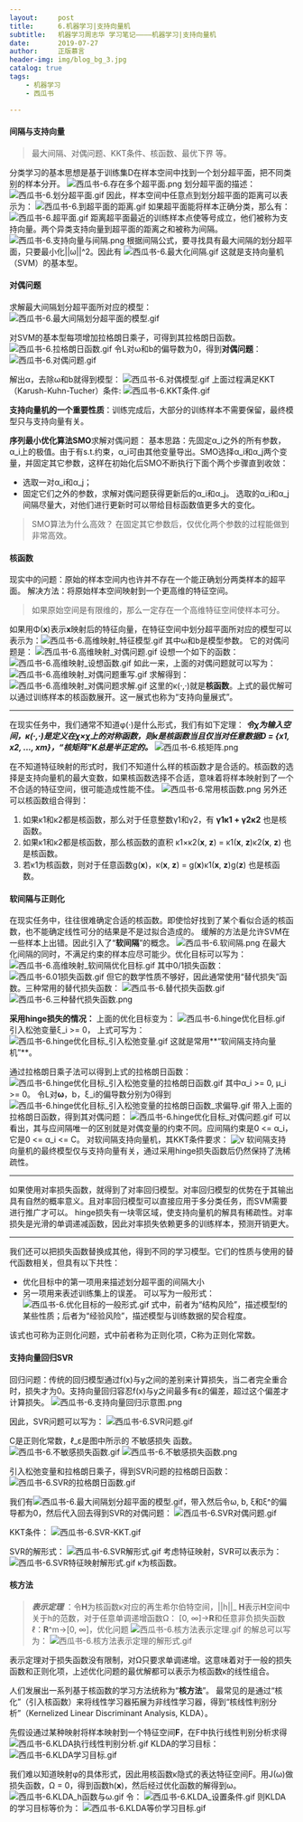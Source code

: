 ```yaml
---
layout:     post
title:      6.机器学习|支持向量机
subtitle:   机器学习周志华 学习笔记————机器学习|支持向量机
date:       2019-07-27
author:     正版慕言
header-img: img/blog_bg_3.jpg
catalog: true
tags:
    - 机器学习
    - 西瓜书

---
```


#### 间隔与支持向量

> 最大间隔、对偶问题、KKT条件、核函数、最优下界 等。

分类学习的基本思想是基于训练集D在样本空间中找到一个划分超平面，把不同类别的样本分开。
![西瓜书-6.存在多个超平面.png](/img/机器学习/西瓜书/西瓜书-6.存在多个超平面.png)
划分超平面的描述：
![西瓜书-6.划分超平面.gif](/img/机器学习/西瓜书/西瓜书-6.划分超平面.gif)
因此，样本空间中任意点到划分超平面的距离可以表示为：
![西瓜书-6.到超平面的距离.gif](/img/机器学习/西瓜书/西瓜书-6.到超平面的距离.gif)
如果超平面能将样本正确分类，那么有：
![西瓜书-6.超平面.gif](/img/机器学习/西瓜书/西瓜书-6.超平面.gif)
距离超平面最近的训练样本点使等号成立，他们被称为支持向量。两个异类支持向量到超平面的距离之和被称为间隔。
![西瓜书-6.支持向量与间隔.png](/img/机器学习/西瓜书/西瓜书-6.支持向量与间隔.png)
根据间隔公式，要寻找具有最大间隔的划分超平面，只要最小化||ω||^2。因此有
![西瓜书-6.最大化间隔.gif](/img/机器学习/西瓜书/西瓜书-6.最大化间隔.gif)
这就是支持向量机（SVM）的基本型。

#### 对偶问题
求解最大间隔划分超平面所对应的模型：
![西瓜书-6.最大间隔划分超平面的模型.gif](/img/机器学习/西瓜书/西瓜书-6.最大间隔划分超平面的模型.gif)

对SVM的基本型每项增加拉格朗日乘子，可得到其拉格朗日函数。
![西瓜书-6.拉格朗日函数.gif](/img/机器学习/西瓜书/西瓜书-6.拉格朗日函数.gif)
令L对ω和b的偏导数为0，得到**对偶问题**：
![西瓜书-6.对偶问题.gif](/img/机器学习/西瓜书/西瓜书-6.对偶问题.gif)

解出α，去除ω和b就得到模型：
![西瓜书-6.对偶模型.gif](/img/机器学习/西瓜书/西瓜书-6.对偶模型.gif)
上面过程满足KKT（Karush-Kuhn-Tucher）条件:
![西瓜书-6.KKT条件.gif](/img/机器学习/西瓜书/西瓜书-6.KKT条件.gif)

**支持向量机的一个重要性质**：训练完成后，大部分的训练样本不需要保留，最终模型只与支持向量有关。

**序列最小优化算法SMO**求解对偶问题：
基本思路：先固定α_i之外的所有参数，α_i上的极值。由于有s.t.约束，α_i可由其他变量导出。SMO选择α_i和α_j两个变量，并固定其它参数，这样在初始化后SMO不断执行下面个两个步骤直到收敛：
* 选取一对α_i和α_j；
* 固定它们之外的参数，求解对偶问题获得更新后的α_i和α_j。
选取的α_i和α_j间隔尽量大，对他们进行更新时可以带给目标函数值更多大的变化。

> SMO算法为什么高效？
> 在固定其它参数后，仅优化两个参数的过程能做到非常高效。

#### 核函数
现实中的问题：原始的样本空间内也许并不存在一个能正确划分两类样本的超平面。
解决方法：将原始样本空间映射到一个更高维的特征空间。
> 如果原始空间是有限维的，那么一定存在一个高维特征空间使样本可分。

如果用Φ(**x**)表示**x**映射后的特征向量，在特征空间中划分超平面所对应的模型可以表示为：![西瓜书-6.高维映射_特征模型.gif](/img/机器学习/西瓜书/西瓜书-6.高维映射_特征模型.gif)
其中ω和b是模型参数。
它的对偶问题是：
![西瓜书-6.高维映射_对偶问题.gif](/img/机器学习/西瓜书/西瓜书-6.高维映射_对偶问题.gif)
设想一个如下的函数：
![西瓜书-6.高维映射_设想函数.gif](/img/机器学习/西瓜书/西瓜书-6.高维映射_设想函数.gif)
如此一来，上面的对偶问题就可以写为：
![西瓜书-6.高维映射_对偶问题重写.gif](/img/机器学习/西瓜书/西瓜书-6.高维映射_对偶问题重写.gif)
求解得到：
![西瓜书-6.高维映射_对偶问题求解.gif](/img/机器学习/西瓜书/西瓜书-6.高维映射_对偶问题求解.gif)
这里的κ(·,·)就是**核函数**。上式的最优解可以通过训练样本的核函数展开。这一展式也称为“支持向量展式”。

---
在现实任务中，我们通常不知道φ(·)是什么形式，我们有如下定理：
***令χ为输入空间，κ(·,·)是定义在χ×χ上的对称函数，则κ是核函数当且仅当对任意数据D = {x1, x2, ..., xm}，“核矩阵”K总是半正定的。***
![西瓜书-6.核矩阵.png](/img/机器学习/西瓜书/西瓜书-6.核矩阵.png)

在不知道特征映射的形式时，我们不知道什么样的核函数才是合适的。核函数的选择是支持向量机的最大变数，如果核函数选择不合适，意味着将样本映射到了一个不合适的特征空间，很可能造成性能不佳。
![西瓜书-6.常用核函数.png](/img/机器学习/西瓜书/西瓜书-6.常用核函数.png)
另外还可以核函数组合得到：
1. 如果κ1和κ2都是核函数，那么对于任意整数γ1和γ2，有 **γ1κ1 + γ2κ2** 也是核函数。
2. 如果κ1和κ2都是核函数，那么核函数的直积 κ1×κ2(**x**, **z**) = κ1(**x**, **z**)κ2(**x**, **z**) 也是核函数。
3. 若κ1为核函数，则对于任意函数g(**x**)，κ(**x**, **z**) = g(**x**)κ1(**x**, **z**)g(**z**) 也是核函数。

#### 软间隔与正则化

在现实任务中，往往很难确定合适的核函数。即使恰好找到了某个看似合适的核函数，也不能确定线性可分的结果是不是过拟合造成的。
缓解的方法是允许SVM在一些样本上出错。因此引入了“**软间隔**”的概念。
![西瓜书-6.软间隔.png](/img/机器学习/西瓜书/西瓜书-6.软间隔.png)
在最大化间隔的同时，不满足约束的样本应尽可能少。优化目标可以写为：
![西瓜书-6.高维映射_软间隔优化目标.gif](/img/机器学习/西瓜书/西瓜书-6.高维映射_软间隔优化目标.gif)
其中0/1损失函数：
![西瓜书-6.01损失函数.gif](/img/机器学习/西瓜书/西瓜书-6.01损失函数.gif)
但它的数学性质不够好，因此通常使用“替代损失”函数。三种常用的替代损失函数：
![西瓜书-6.替代损失函数.gif](/img/机器学习/西瓜书/西瓜书-6.替代损失函数.gif)
![西瓜书-6.三种替代损失函数.png](/img/机器学习/西瓜书/西瓜书-6.三种替代损失函数.png)

**采用hinge损失的情况：**
上面的优化目标变为：
![西瓜书-6.hinge优化目标.gif](/img/机器学习/西瓜书/西瓜书-6.hinge优化目标.gif)
引入松弛变量ξ_i >= 0， 上式可写为：
![西瓜书-6.hinge优化目标_引入松弛变量.gif](/img/机器学习/西瓜书/西瓜书-6.hinge优化目标_引入松弛变量.gif)
这就是常用**“软间隔支持向量机”**。

通过拉格朗日乘子法可以得到上式的拉格朗日函数：
![西瓜书-6.hinge优化目标_引入松弛变量的拉格朗日函数.gif](/img/机器学习/西瓜书/西瓜书-6.hinge优化目标_引入松弛变量的拉格朗日函数.gif)
其中α_i >= 0, μ_i >= 0。
令L对**ω**，b，ξ_i的偏导数分别为0得到
![西瓜书-6.hinge优化目标_引入松弛变量的拉格朗日函数_求偏导.gif](/img/机器学习/西瓜书/西瓜书-6.hinge优化目标_引入松弛变量的拉格朗日函数_求偏导.gif)
带入上面的拉格朗日函数，得到其对偶问题：
![西瓜书-6.hinge优化目标_对偶问题.gif](/img/机器学习/西瓜书/西瓜书-6.hinge优化目标_对偶问题.gif)
可以看出，其与应间隔唯一的区别就是对偶变量的约束不同。应间隔约束是0 <= α_i，它是0 <= α_i <= C。
对软间隔支持向量机，其KKT条件要求：
![v](/img/机器学习/西瓜书/西瓜书-6.hinge优化目标_KKT.gif)
软间隔支持向量机的最终模型仅与支持向量有关，通过采用hinge损失函数后仍然保持了洗稀疏性。

---

如果使用对率损失函数，就得到了对率回归模型。对率回归模型的优势在于其输出具有自然的概率意义。且对率回归模型可以直接应用于多分类任务，而SVM需要进行推广才可以。
hinge损失有一块零区域，使支持向量机的解具有稀疏性。对率损失是光滑的单调递减函数，因此对率损失依赖更多的训练样本，预测开销更大。

---

我们还可以把损失函数替换成其他，得到不同的学习模型。它们的性质与使用的替代函数相关，但具有以下共性：
* 优化目标中的第一项用来描述划分超平面的间隔大小
* 另一项用来表述训练集上的误差。
可以写为一般形式：
![西瓜书-6.优化目标的一般形式.gif](/img/机器学习/西瓜书/西瓜书-6.优化目标的一般形式.gif)
式中，前者为“结构风险”，描述模型f的某些性质；后者为“经验风险”，描述模型与训练数据的契合程度。

该式也可称为正则化问题，式中前者称为正则化项，C称为正则化常数。

#### 支持向量回归SVR
回归问题：传统的回归模型通过f(x)与y之间的差别来计算损失，当二者完全重合时，损失才为0。支持向量回归容忍f(x)与y之间最多有ε的偏差，超过这个偏差才计算损失。
![西瓜书-6.支持向量回归示意图.png](/img/机器学习/西瓜书/西瓜书-6.支持向量回归示意图.png)

因此，SVR问题可以写为：
![西瓜书-6.SVR问题.gif](/img/机器学习/西瓜书/西瓜书-6.SVR问题.gif)

C是正则化常数，ℓ_ε是图中所示的 不敏感损失 函数。
![西瓜书-6.不敏感损失函数.gif](/img/机器学习/西瓜书/西瓜书-6.不敏感损失函数.gif)
![西瓜书-6.不敏感损失函数.png](/img/机器学习/西瓜书/西瓜书-6.不敏感损失函数.png)

引入松弛变量和拉格朗日乘子，得到SVR问题的拉格朗日函数：
![西瓜书-6.SVR的拉格朗日函数.gif](/img/机器学习/西瓜书/西瓜书-6.SVR的拉格朗日函数.gif)

我们有![西瓜书-6.最大间隔划分超平面的模型.gif](/img/机器学习/西瓜书/西瓜书-6.最大间隔划分超平面的模型.gif)，带入然后令ω, b, ξ和ξ^的偏导都为0，然后代入回去得到SVR的对偶问题：
![西瓜书-6.SVR对偶问题.gif](/img/机器学习/西瓜书/西瓜书-6.SVR对偶问题.gif)

KKT条件：
![西瓜书-6.SVR-KKT.gif](/img/机器学习/西瓜书/西瓜书-6.SVR-KKT.gif)

SVR的解形式：
![西瓜书-6.SVR解形式.gif](/img/机器学习/西瓜书/西瓜书-6.SVR解形式.gif)
考虑特征映射，SVR可以表示为：
![西瓜书-6.SVR特征映射解形式.gif](/img/机器学习/西瓜书/西瓜书-6.SVR特征映射解形式.gif)
κ为核函数。

#### 核方法
> ***表示定理*** ：令**H**为核函数κ对应的再生希尔伯特空间，||h||_ **H**表示**H**空间中关于h的范数，对于任意单调递增函数Ω：
> [0, ∞]→**R**和任意非负损失函数ℓ：**R**^m→[0, ∞]，优化问题
> ![西瓜书-6.核方法表示定理.gif](/img/机器学习/西瓜书/西瓜书-6.核方法表示定理.gif)
> 的解总可以写为：
> ![西瓜书-6.核方法表示定理的解形式.gif](/img/机器学习/西瓜书/西瓜书-6.核方法表示定理的解形式.gif)

表示定理对于损失函数没有限制，对Ω只要求单调递增。这意味着对于一般的损失函数和正则化项，上述优化问题的最优解都可以表示为核函数κ的线性组合。

人们发展出一系列基于核函数的学习方法统称为“**核方法**”。
最常见的是通过“核化”（引入核函数）来将线性学习器拓展为非线性学习器，得到“核线性判别分析”（Kernelized Linear Discriminant Analysis, KLDA）。

先假设通过某种映射将样本映射到一个特征空间**F**，在F中执行线性判别分析求得
![西瓜书-6.KLDA执行线性判别分析.gif](/img/机器学习/西瓜书/西瓜书-6.KLDA执行线性判别分析.gif)
KLDA的学习目标：
![西瓜书-6.KLDA学习目标.gif](/img/机器学习/西瓜书/西瓜书-6.KLDA学习目标.gif)

我们难以知道映射φ的具体形式，因此用核函数κ隐式的表达特征空间F。用J(ω)做损失函数，Ω = 0，得到函数h(**x**)，然后经过优化函数的解得到ω。
![西瓜书-6.KLDA_h函数与ω.gif](/img/机器学习/西瓜书/西瓜书-6.KLDA_h函数与ω.gif)
令：
![西瓜书-6.KLDA_设置条件.gif](/img/机器学习/西瓜书/西瓜书-6.KLDA_设置条件.gif)
则KLDA的学习目标等价为：
![西瓜书-6.KLDA等价学习目标.gif](/img/机器学习/西瓜书/西瓜书-6.KLDA等价学习目标.gif)
